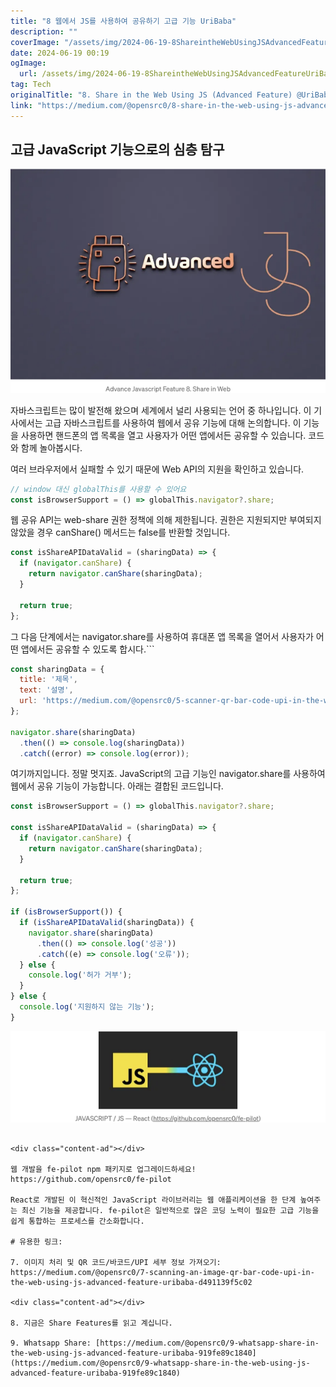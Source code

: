 ```yaml
---
title: "8 웹에서 JS를 사용하여 공유하기 고급 기능 UriBaba"
description: ""
coverImage: "/assets/img/2024-06-19-8ShareintheWebUsingJSAdvancedFeatureUriBaba_0.png"
date: 2024-06-19 00:19
ogImage: 
  url: /assets/img/2024-06-19-8ShareintheWebUsingJSAdvancedFeatureUriBaba_0.png
tag: Tech
originalTitle: "8. Share in the Web Using JS (Advanced Feature) @UriBaba"
link: "https://medium.com/@opensrc0/8-share-in-the-web-using-js-advanced-feature-uribaba-4bd0c7a1b210"
---
```



## 고급 JavaScript 기능으로의 심층 탐구

![이미지](/assets/img/2024-06-19-8ShareintheWebUsingJSAdvancedFeatureUriBaba_0.png)

자바스크립트는 많이 발전해 왔으며 세계에서 널리 사용되는 언어 중 하나입니다. 이 기사에서는 고급 자바스크립트를 사용하여 웹에서 공유 기능에 대해 논의합니다. 이 기능을 사용하면 핸드폰의 앱 목록을 열고 사용자가 어떤 앱에서든 공유할 수 있습니다. 코드와 함께 놀아봅시다.

여러 브라우저에서 실패할 수 있기 때문에 Web API의 지원을 확인하고 있습니다.

<div class="content-ad"></div>

```js
// window 대신 globalThis를 사용할 수 있어요
const isBrowserSupport = () => globalThis.navigator?.share;
```

웹 공유 API는 web-share 권한 정책에 의해 제한됩니다. 권한은 지원되지만 부여되지 않았을 경우 canShare() 메서드는 false를 반환할 것입니다.

```js
const isShareAPIDataValid = (sharingData) => {
  if (navigator.canShare) {
    return navigator.canShare(sharingData);
  }
  
  return true;
};
```

그 다음 단계에서는 navigator.share를 사용하여 휴대폰 앱 목록을 열어서 사용자가 어떤 앱에서든 공유할 수 있도록 합시다.```

<div class="content-ad"></div>

```js
const sharingData = { 
  title: '제목', 
  text: '설명', 
  url: 'https://medium.com/@opensrc0/5-scanner-qr-bar-code-upi-in-the-web-using-js-advanced-feature-uribaba-8407f08ddefd' 
};

navigator.share(sharingData)
  .then(() => console.log(sharingData))
  .catch((error) => console.log(error));
```

여기까지입니다. 정말 멋지죠. JavaScript의 고급 기능인 navigator.share를 사용하여 웹에서 공유 기능이 가능합니다. 아래는 결합된 코드입니다.

```js
const isBrowserSupport = () => globalThis.navigator?.share;

const isShareAPIDataValid = (sharingData) => {
  if (navigator.canShare) {
    return navigator.canShare(sharingData);
  }
  
  return true;
};

if (isBrowserSupport()) {
  if (isShareAPIDataValid(sharingData)) {
    navigator.share(sharingData)
      .then(() => console.log('성공'))
      .catch((e) => console.log('오류'));
  } else {
    console.log('허가 거부');
  }
} else {
  console.log('지원하지 않는 기능');
}
```

![이미지](/assets/img/2024-06-19-8ShareintheWebUsingJSAdvancedFeatureUriBaba_1.png)
```

<div class="content-ad"></div>

웹 개발을 fe-pilot npm 패키지로 업그레이드하세요! https://github.com/opensrc0/fe-pilot

React로 개발된 이 혁신적인 JavaScript 라이브러리는 웹 애플리케이션을 한 단계 높여주는 최신 기능을 제공합니다. fe-pilot은 일반적으로 많은 코딩 노력이 필요한 고급 기능을 쉽게 통합하는 프로세스를 간소화합니다.

# 유용한 링크:

7. 이미지 처리 및 QR 코드/바코드/UPI 세부 정보 가져오기: https://medium.com/@opensrc0/7-scanning-an-image-qr-bar-code-upi-in-the-web-using-js-advanced-feature-uribaba-d491139f5c02

<div class="content-ad"></div>

8. 지금은 Share Features를 읽고 계십니다.

9. Whatsapp Share: [https://medium.com/@opensrc0/9-whatsapp-share-in-the-web-using-js-advanced-feature-uribaba-919fe89c1840](https://medium.com/@opensrc0/9-whatsapp-share-in-the-web-using-js-advanced-feature-uribaba-919fe89c1840)
